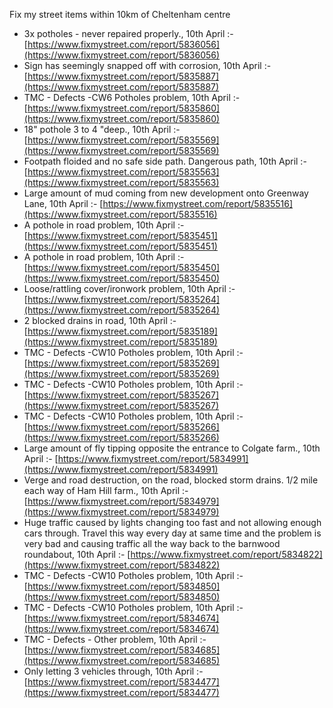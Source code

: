 Fix my street items within 10km of Cheltenham centre

<!-- fix_marker starts -->

- 3x potholes - never repaired properly., 10th April :- [https://www.fixmystreet.com/report/5836056](https://www.fixmystreet.com/report/5836056)
- Sign has seemingly snapped off with corrosion, 10th April :- [https://www.fixmystreet.com/report/5835887](https://www.fixmystreet.com/report/5835887)
- TMC - Defects -CW6 Potholes  problem, 10th April :- [https://www.fixmystreet.com/report/5835860](https://www.fixmystreet.com/report/5835860)
- 18" pothole 3 to 4 "deep., 10th April :- [https://www.fixmystreet.com/report/5835569](https://www.fixmystreet.com/report/5835569)
- Footpath floided and no safe side path. Dangerous path, 10th April :- [https://www.fixmystreet.com/report/5835563](https://www.fixmystreet.com/report/5835563)
- Large amount of mud coming from new development onto Greenway Lane, 10th April :- [https://www.fixmystreet.com/report/5835516](https://www.fixmystreet.com/report/5835516)
- A pothole in road problem, 10th April :- [https://www.fixmystreet.com/report/5835451](https://www.fixmystreet.com/report/5835451)
- A pothole in road problem, 10th April :- [https://www.fixmystreet.com/report/5835450](https://www.fixmystreet.com/report/5835450)
- Loose/rattling cover/ironwork problem, 10th April :- [https://www.fixmystreet.com/report/5835264](https://www.fixmystreet.com/report/5835264)
- 2 blocked drains in road, 10th April :- [https://www.fixmystreet.com/report/5835189](https://www.fixmystreet.com/report/5835189)
- TMC - Defects -CW10 Potholes problem, 10th April :- [https://www.fixmystreet.com/report/5835269](https://www.fixmystreet.com/report/5835269)
- TMC - Defects -CW10 Potholes problem, 10th April :- [https://www.fixmystreet.com/report/5835267](https://www.fixmystreet.com/report/5835267)
- TMC - Defects -CW10 Potholes problem, 10th April :- [https://www.fixmystreet.com/report/5835266](https://www.fixmystreet.com/report/5835266)
- Large amount of fly tipping opposite the entrance to Colgate farm., 10th April :- [https://www.fixmystreet.com/report/5834991](https://www.fixmystreet.com/report/5834991)
- Verge and road destruction, on the road, blocked storm drains. 1/2 mile each way of Ham Hill farm., 10th April :- [https://www.fixmystreet.com/report/5834979](https://www.fixmystreet.com/report/5834979)
- Huge traffic caused by lights changing too fast and not allowing enough cars through. Travel this way every day at same time and the problem is very bad and causing traffic all the way back to the barnwood roundabout, 10th April :- [https://www.fixmystreet.com/report/5834822](https://www.fixmystreet.com/report/5834822)
- TMC - Defects -CW10 Potholes problem, 10th April :- [https://www.fixmystreet.com/report/5834850](https://www.fixmystreet.com/report/5834850)
- TMC - Defects -CW10 Potholes problem, 10th April :- [https://www.fixmystreet.com/report/5834674](https://www.fixmystreet.com/report/5834674)
- TMC - Defects - Other problem, 10th April :- [https://www.fixmystreet.com/report/5834685](https://www.fixmystreet.com/report/5834685)
- Only letting 3 vehicles through, 10th April :- [https://www.fixmystreet.com/report/5834477](https://www.fixmystreet.com/report/5834477)

<!-- fix_marker ends -->